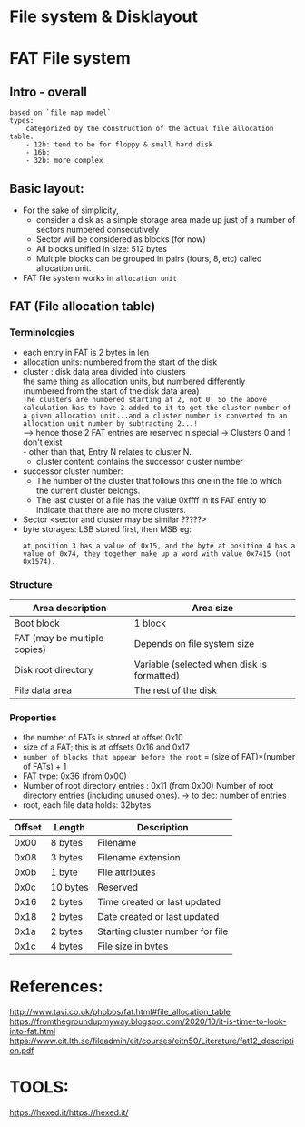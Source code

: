 # File system & Disklayout

# FAT File system
## Intro - overall
    based on `file map model`
    types:
        categorized by the construction of the actual file allocation table.
        - 12b: tend to be for floppy & small hard disk 
        - 16b: 
        - 32b: more complex
## Basic layout:
- For the sake of simplicity,
    - consider  a disk as a simple storage area made up just of a number of sectors numbered consecutively 
    - Sector will be considered as blocks (for now)
    - All blocks unified in size: 512 bytes
    - Multiple blocks can be grouped in pairs (fours, 8, etc) called allocation unit.
- FAT file system works in `allocation unit`
## FAT (File allocation table)
### Terminologies
- each entry in FAT is 2 bytes in len
- allocation units:
            numbered from the start of the disk
- cluster : disk data area divided into clusters <br>
         the same thing as allocation units, but numbered differently  <br>
            (numbered from the start of the disk data area) <br>
        `The clusters are numbered starting at 2, not 0! So the above calculation has to have 2 added to it to get the cluster number of a given allocation unit...and a cluster number is converted to an allocation unit number by subtracting 2...! ` <br>
        --> hence those 2 FAT entries are reserved n special -> Clusters 0 and 1 don't exist  <br>
        - other than that, Entry N relates to cluster N. 
    - cluster content: contains the successor cluster number
- successor cluster number: 
    - The  number of the cluster that follows this one in the file to which the current cluster belongs. 
    - The last cluster of a file has the value 0xffff in its FAT entry to indicate that there are no more clusters. 
- Sector <sector and cluster may be similar ?????>
- byte storages: LSB <least significant byte> stored first, then MSB <most significant byte>
    eg: 
     ```
     at position 3 has a value of 0x15, and the byte at position 4 has a value of 0x74, they together make up a word with value 0x7415 (not 0x1574). 
     ```
### Structure
| Area description   |  Area size |  
|---|---|
|Boot block   | 1 block  |  
|FAT (may be multiple copies)   |  Depends on file system size | 
| Disk root directory | Variable (selected when disk is formatted)  |  
| File data area  |  The rest of the disk  |  
	
### Properties
- the number of FATs is stored at offset 0x10
- size of a FAT; this is at offsets 0x16 and 0x17
-  `number of blocks that appear before the root` =   (size of FAT)*(number of FATs) + 1
- FAT type: 0x36 (from 0x00)
- Number of root directory entries : 0x11 (from 0x00)	Number of root directory entries (including unused ones).
    -> to dec: number of entries
- root, each file data holds: 32bytes

| Offset  |Length   | Description  | 
|---|---|---|
|0x00    | 8 bytes   | Filename  |   
|0x08 | 3 bytes | Filename extension  |  
|0x0b   | 1 byte   |File attributes   | 
|0x0c   | 10 bytes   | Reserved  | 
|0x16   |2 bytes   | Time created or last updated  | 
|0x18   | 2 bytes   | Date created or last updated  | 
|0x1a   | 2 bytes   | Starting cluster number for file  | 
|0x1c  | 4 bytes  | File size in bytes   | 



 	

# References:
http://www.tavi.co.uk/phobos/fat.html#file_allocation_table
https://fromthegroundupmyway.blogspot.com/2020/10/it-is-time-to-look-into-fat.html
https://www.eit.lth.se/fileadmin/eit/courses/eitn50/Literature/fat12_description.pdf

# TOOLS:
https://hexed.it/https://hexed.it/
